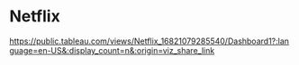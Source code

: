 # Netflix
https://public.tableau.com/views/Netflix_16821079285540/Dashboard1?:language=en-US&:display_count=n&:origin=viz_share_link

